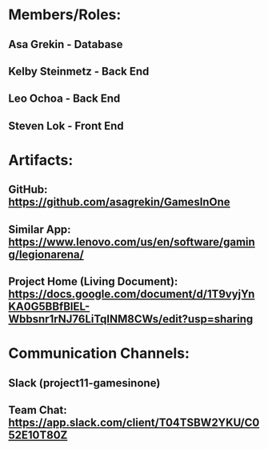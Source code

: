 # Members/Roles:
## Asa Grekin - Database
## Kelby Steinmetz - Back End
## Leo Ochoa - Back End
## Steven Lok - Front End
#
# Artifacts:
## GitHub: https://github.com/asagrekin/GamesInOne
## Similar App: https://www.lenovo.com/us/en/software/gaming/legionarena/
## Project Home (Living Document): https://docs.google.com/document/d/1T9vyjYnKA0G5BBfBlEL-Wbbsnr1rNJ76LiTqINM8CWs/edit?usp=sharing
#
# Communication Channels:
## Slack (project11-gamesinone)
## Team Chat: https://app.slack.com/client/T04TSBW2YKU/C052E10T80Z 